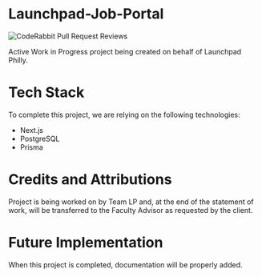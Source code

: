 # Launchpad-Job-Portal
![CodeRabbit Pull Request Reviews](https://img.shields.io/coderabbit/prs/github/DDeluca06/Launchpad-Career-Hub?utm_source=oss&utm_medium=github&utm_campaign=DDeluca06%2FLaunchpad-Career-Hub&labelColor=171717&color=FF570A&link=https%3A%2F%2Fcoderabbit.ai&label=CodeRabbit+Reviews)

Active Work in Progress project being created on behalf of Launchpad Philly.

# Tech Stack
To complete this project, we are relying on the following technologies:
- Next.js
- PostgreSQL
- Prisma

# Credits and Attributions
Project is being worked on by Team LP and, at the end of the statement of work, will be transferred to the Faculty Advisor as requested by the client.
# Future Implementation
When this project is completed, documentation will be properly added.
